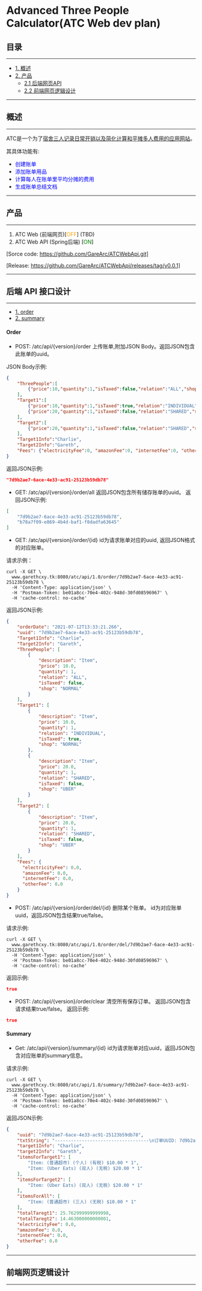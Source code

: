 # Advanced Three People Calculator(ATC Web dev plan)

## 目录
-----
* [1. 概述](#1)
* [2. 产品](#2)
    * [2.1 后端网页API](#2.1)
    * [2.2 前端网页逻辑设计](#2.2)
-----

<h2 id="1">概述</h2>

-----
ATC是一个为了<u>宿舍三人记录日常开销以及简化计算和平摊多人费用的应用网站</u>。

其具体功能有:
* <font color="blue">创建账单</font>
* <font color="blue">添加账单用品</font>
* <font color="blue">计算每人在账单里平均分摊的费用</font>
* <font color="blue">生成账单总结文档</font>
-----

<h2 id="2">产品</h2>

-----
1. ATC Web (前端网页)\[<font color="orange">OFF</font>\]
(TBD)
2. ATC Web API (Spring后端) \[<font color="green">ON</font>\]

[Sorce code: https://github.com/GareArc/ATCWebApi.git]

[Release: https://github.com/GareArc/ATCWebApi/releases/tag/v0.0.1]

-----

<h2 id="2.1">后端 API 接口设计</h2>

-----
* [1. order](#order)
* [2. summary](#summary)

<h4 id="order">Order</h4>

* POST: /atc/api/{version}/order 
上传账单,附加JSON Body。返回JSON包含此账单的uuid。
  
JSON Body示例:
```json    
{   
    "ThreePeople":[
        {"price":10,"quantity":1,"isTaxed":false,"relation":"ALL","shop":"NORMAL"}
    ],
    "Target1":[
        {"price":10,"quantity":1,"isTaxed":true,"relation":"INDIVIDUAL","shop":"NORMAL"},
        {"price":20,"quantity":1,"isTaxed":false,"relation":"SHARED","shop":"UBER"}
    ],
    "Target2":[
        {"price":20,"quantity":1,"isTaxed":false,"relation":"SHARED","shop":"UBER"}
    ],
    "Target1Info":"Charlie",
    "Target2Info":"Gareth",
    "Fees": {"electricityFee":0, "amazonFee":0, "internetFee":0, "otherFee":0}
}
```
返回JSON示例:
```json
"7d9b2ae7-6ace-4e33-ac91-25123b59db78"
```

* GET: /atc/api/{version}/order/all
返回JSON包含所有储存账单的uuid。
返回JSON示例:
```json
[
    "7d9b2ae7-6ace-4e33-ac91-25123b59db78",
    "b78a7f09-e869-4b4d-baf1-f8dadfa63645"
]
```

* GET: /atc/api/{version}/order/{id}
id为请求账单对应的uuid, 返回JSON格式的对应账单。
  
请求示例：
```
curl -X GET \
  www.garethcxy.tk:8080/atc/api/1.0/order/7d9b2ae7-6ace-4e33-ac91-25123b59db78 \
  -H 'Content-Type: application/json' \
  -H 'Postman-Token: be01a8cc-70e4-402c-948d-30fd08596967' \
  -H 'cache-control: no-cache'
```
返回JSON示例:
```json
{
    "orderDate": "2021-07-12T13:33:21.266",
    "uuid": "7d9b2ae7-6ace-4e33-ac91-25123b59db78",
    "Target1Info": "Charlie",
    "Target2Info": "Gareth",
    "ThreePeople": [
        {
            "description": "Item",
            "price": 10.0,
            "quantity": 1,
            "relation": "ALL",
            "isTaxed": false,
            "shop": "NORMAL"
        }
    ],
    "Target1": [
        {
            "description": "Item",
            "price": 10.0,
            "quantity": 1,
            "relation": "INDIVIDUAL",
            "isTaxed": true,
            "shop": "NORMAL"
        },
        {
            "description": "Item",
            "price": 20.0,
            "quantity": 1,
            "relation": "SHARED",
            "isTaxed": false,
            "shop": "UBER"
        }
    ],
    "Target2": [
        {
            "description": "Item",
            "price": 20.0,
            "quantity": 1,
            "relation": "SHARED",
            "isTaxed": false,
            "shop": "UBER"
        }
    ],
    "Fees": {
      "electricityFee": 0.0,
      "amazonFee": 0.0,
      "internetFee": 0.0,
      "otherFee": 0.0
    }
}
```

* POST: /atc/api/{version}/order/del/{id}
删除某个账单。
id为对应账单uuid，返回JSON包含结果true/false。
  
请求示例:
```
curl -X GET \
  www.garethcxy.tk:8080/atc/api/1.0/order/del/7d9b2ae7-6ace-4e33-ac91-25123b59db78 \
  -H 'Content-Type: application/json' \
  -H 'Postman-Token: be01a8cc-70e4-402c-948d-30fd08596967' \
  -H 'cache-control: no-cache'
```
返回示例:
```json
true
```

* POST: /atc/api/{version}/order/clear
清空所有保存订单。
返回JSON包含请求结果true/false。
返回示例:
```json
true
```

<h4 id="summary">Summary</h4>

* Get: /atc/api/{version}/summary/{id}
  id为请求账单对应uuid，返回JSON包含对应账单的summary信息。
  
请求示例:
```
curl -X GET \
  www.garethcxy.tk:8080/atc/api/1.0/summary/7d9b2ae7-6ace-4e33-ac91-25123b59db78 \
  -H 'Content-Type: application/json' \
  -H 'Postman-Token: be01a8cc-70e4-402c-948d-30fd08596967' \
  -H 'cache-control: no-cache'
```
返回JSON示例:
```json
{
    "uuid": "7d9b2ae7-6ace-4e33-ac91-25123b59db78",
    "txtString": "-----------------------------------\n订单UUID: 7d9b2ae7-6ace-4e33-ac91-25123b59db78\n创建时间: 2021-07-12 13:33:21\n账单对象: Charlie, Gareth\n-----------------------------------\n三人物品: \n    Item: (普通超市) (三人) (无税) $10.00 * 1\n-----------------------------------\nCharlie: \n    Item: (普通超市) (个人) (有税) $10.00 * 1\n    Item: (Uber Eats) (双人) (无税) $20.00 * 1\n-----------------------------------\nGareth: \n    Item: (Uber Eats) (双人) (无税) $20.00 * 1\n-----------------------------------\nCharlie: 25.762999999999998Gareth: 14.463000000000001\nEnd.",
    "target1Info": "Charlie",
    "target2Info": "Gareth",
    "itemsForTarget1": [
        "Item: (普通超市) (个人) (有税) $10.00 * 1",
        "Item: (Uber Eats) (双人) (无税) $20.00 * 1"
    ],
    "itemsForTarget2": [
        "Item: (Uber Eats) (双人) (无税) $20.00 * 1"
    ],
    "itemsForAll": [
        "Item: (普通超市) (三人) (无税) $10.00 * 1"
    ],
    "totalTaregt1": 25.762999999999998,
    "totalTaregt2": 14.463000000000001,
    "electricityFee": 0.0,
    "amazonFee": 0.0,
    "internetFee": 0.0,
    "otherFee": 0.0
}
```

-----

<h2 id="2.2">前端网页逻辑设计</h2>

-----





